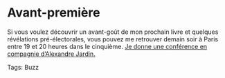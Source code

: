 # Avant-première

Si vous voulez découvrir un avant-goût de mon prochain livre et quelques révélations pré-électorales, vous pouvez me retrouver demain soir à Paris entre 19 et 20 heures dans le cinquième. [Je donne une conférence en compagnie d’Alexandre Jardin.](https://tcrouzet.com/images_tc/jcep.pdf)

Tags: Buzz